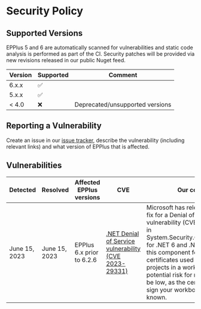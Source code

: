# Security Policy

## Supported Versions

EPPlus 5 and 6 are automatically scanned for vulnerabilities and static code analysis is performed as part of the CI. Security patches will be provided via new revisions released in our public Nuget feed.

| Version | Supported          | Comment            |
| ------- | ------------------ | ------------------ |
| 6.x.x   | :white_check_mark: |                    |
| 5.x.x   | :white_check_mark: |                    |
| < 4.0   | :x:                |Deprecated/unsupported versions|

## Reporting a Vulnerability

Create an issue in our [issue tracker](https://github.com/EPPlusSoftware/EPPlus/issues), describe the vulnerability (including relevant links) and what version of EPPlus that is affected.

## Vulnerabilities
|Detected|Resolved|Affected EPPlus versions|CVE|Our comment|Resolution|
|--------|--------| ----------------------|---|----------|----------|
|June 15, 2023|June 15, 2023|EPPlus 6.x prior to 6.2.6|[.NET Denial of Service vulnerability (CVE 2023-29331)](https://github.com/advisories/GHSA-555c-2p6r-68mm)|Microsoft has released a security fix for a Denial of Service vulnerability (CVE-2023-29331) in System.Security.Cryptography.Pkcs for .NET 6 and .NET 7. EPPlus uses this component for x509 certificates used when signing VBA projects in a workbook. The potential risk for most users should be low, as the certificates used to sign your workbooks are usually known.|Upgrade to EPPlus 6.2.6 or higher|
